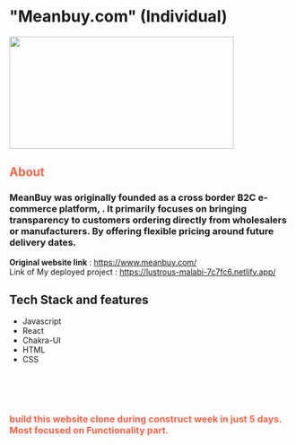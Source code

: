 #

<h1> "Meanbuy.com" (Individual) </h1>
<img src="https://d64lkarmo2mrq.cloudfront.net/baselogo.png" width="400" height="200">

<h2 style="color:Tomato;">About</h2>

<h3 >MeanBuy was originally founded as a cross border B2C e-commerce platform, . It primarily focuses on bringing transparency to customers ordering directly from wholesalers or manufacturers. By offering flexible pricing around future delivery dates. 
</h3>


**Original website link** :  https://www.meanbuy.com/
 <br/>
 Link of My deployed project :  https://lustrous-malabi-7c7fc6.netlify.app/
 <br/>
 
 
## Tech Stack and features
- Javascript
- React
- Chakra-UI
- HTML
- CSS



<br/><br/><br/>

<h3 style="color:Tomato;">
    build this website clone during construct week in just 5 days. 
    Most focused on Functionality part.
</h3>
<br/> <br/>
